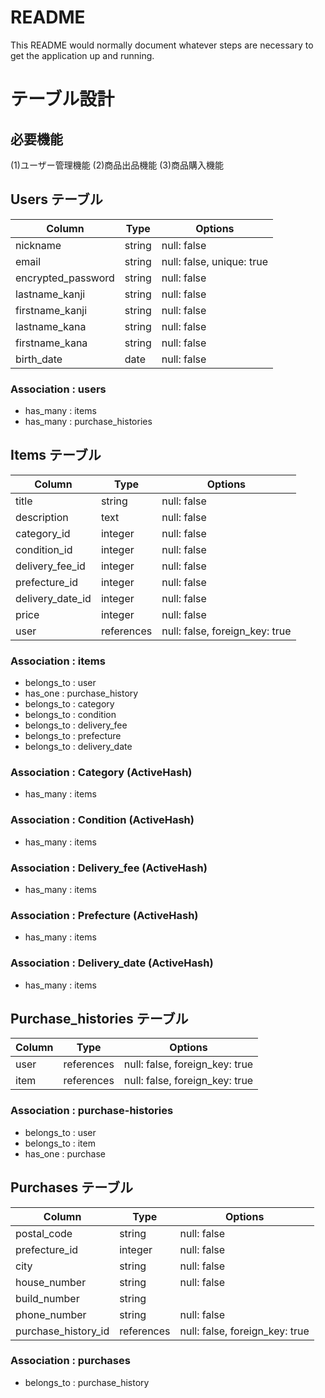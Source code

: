 # README

This README would normally document whatever steps are necessary to get the
application up and running.

# テーブル設計
## 必要機能

(1)ユーザー管理機能
(2)商品出品機能
(3)商品購入機能

## Users テーブル

| Column             | Type    | Options                   |
| ------------------ | ------  | -----------               |
| nickname           | string  | null: false               |
| email              | string  | null: false, unique: true |
| encrypted_password | string  | null: false               |
| lastname_kanji     | string  | null: false               |
| firstname_kanji    | string  | null: false               |
| lastname_kana      | string  | null: false               |
| firstname_kana     | string  | null: false               |
| birth_date         | date    | null: false               |

### Association : users

- has_many : items
- has_many : purchase_histories

## Items テーブル

| Column           | Type       | Options                        |
| ---------------- | ---------- | ------------------------------ |
| title            | string     | null: false                    |
| description      | text       | null: false                    |
| category_id      | integer    | null: false                    |
| condition_id     | integer    | null: false                    |
| delivery_fee_id  | integer    | null: false                    |
| prefecture_id    | integer    | null: false                    |
| delivery_date_id | integer    | null: false                    |
| price            | integer    | null: false                    |
| user             | references | null: false, foreign_key: true |

### Association : items

- belongs_to : user
- has_one : purchase_history
- belongs_to : category
- belongs_to : condition
- belongs_to : delivery_fee
- belongs_to : prefecture
- belongs_to : delivery_date

### Association : Category (ActiveHash)

- has_many : items

### Association : Condition (ActiveHash)

- has_many : items

### Association : Delivery_fee (ActiveHash)

- has_many : items

### Association : Prefecture (ActiveHash)

- has_many : items

### Association : Delivery_date (ActiveHash)

- has_many : items


## Purchase_histories テーブル

| Column          | Type       | Options                        |
| --------------- | ---------- | ------------------------------ |
| user            | references | null: false, foreign_key: true |
| item            | references | null: false, foreign_key: true |

### Association : purchase-histories

- belongs_to : user
- belongs_to : item
- has_one : purchase

## Purchases テーブル

| Column              | Type       | Options                        |
| ------------------- | ---------- | ------------------------------ |
| postal_code         | string     | null: false                    |
| prefecture_id       | integer    | null: false                    |
| city                | string     | null: false                    |
| house_number        | string     | null: false                    |
| build_number        | string     |                                |
| phone_number        | string     | null: false                    |
| purchase_history_id | references | null: false, foreign_key: true |

### Association : purchases

- belongs_to : purchase_history
